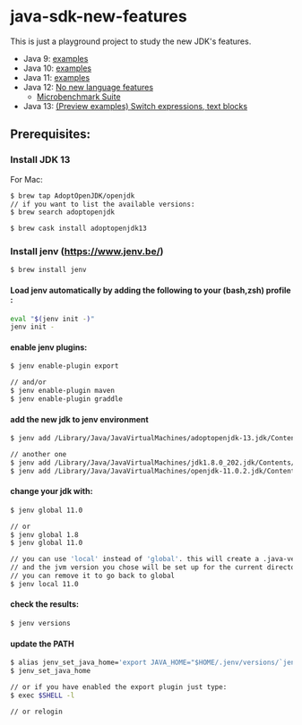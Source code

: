# java-sdk-new-features

This is just a playground project to study the new JDK's features.

* Java 9: [examples](java9/README.md)  
* Java 10: [examples](java10/README.md)  
* Java 11: [examples](java11/README.md)
* Java 12: [No new language features](http://openjdk.java.net/projects/jdk/12/)  
    * [Microbenchmark Suite](http://openjdk.java.net/jeps/230)
* Java 13: [(Preview examples) Switch expressions, text blocks](java13/README.md)  

## Prerequisites:

### Install JDK 13

For Mac:
```bash
$ brew tap AdoptOpenJDK/openjdk
// if you want to list the available versions:
$ brew search adoptopenjdk

$ brew cask install adoptopenjdk13
```

### Install jenv (https://www.jenv.be/)

```bash
$ brew install jenv
```

#### Load jenv automatically by adding the following to your (bash,zsh) profile :

```bash
eval "$(jenv init -)"
jenv init -
```

#### enable jenv plugins:

```bash
$ jenv enable-plugin export

// and/or
$ jenv enable-plugin maven
$ jenv enable-plugin graddle
```

#### add the new jdk to jenv environment

```bash
$ jenv add /Library/Java/JavaVirtualMachines/adoptopenjdk-13.jdk/Contents/Home/

// another one 
$ jenv add /Library/Java/JavaVirtualMachines/jdk1.8.0_202.jdk/Contents/Home/
$ jenv add /Library/Java/JavaVirtualMachines/openjdk-11.0.2.jdk/Contents/Home/
```

#### change your jdk with:

```bash
$ jenv global 11.0

// or
$ jenv global 1.8
$ jenv global 11.0

// you can use 'local' instead of 'global'. this will create a .java-version file
// and the jvm version you chose will be set up for the current directory only.
// you can remove it to go back to global
$ jenv local 11.0
```
#### check the results:
```bash
$ jenv versions
```

#### update the PATH

```bash
$ alias jenv_set_java_home='export JAVA_HOME="$HOME/.jenv/versions/`jenv version-name`"'
$ jenv_set_java_home

// or if you have enabled the export plugin just type:
$ exec $SHELL -l

// or relogin
```


